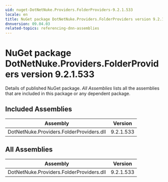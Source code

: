 ```yaml
---
uid: nuget-DotNetNuke.Providers.FolderProviders-9.2.1.533
locale: en
title: NuGet package DotNetNuke.Providers.FolderProviders version 9.2.1.533
dnnversion: 09.04.03
related-topics: referencing-dnn-assemblies
---
```


# NuGet package DotNetNuke.Providers.FolderProviders version 9.2.1.533
Details of published NuGet package.
*All Assemblies* lists all the assemblies that are included in this package or any dependent package.

## Included Assemblies

|Assembly|Version|
|---|---|
|DotNetNuke.Providers.FolderProviders.dll|9.2.1.533|

## All Assemblies

|Assembly|Version|
|---|---|
|DotNetNuke.Providers.FolderProviders.dll|9.2.1.533|

